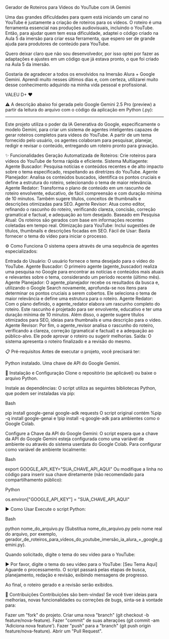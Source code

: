 Gerador de Roteiros para Vídeos do YouTube com IA Gemini

Uma das grandes dificuldades para quem está iniciando um canal no YouTube é justamente a criação de roteiros para os vídeos. O roteiro é uma ferramenta essencial nas produções audiovisuais,
incluindo o YouTube. Então, para ajudar quem tem essa dificuldade, adaptei o código criado na Aula 5 da imersão para criar essa ferramenta, que espero ser de grande ajuda para produtores de conteúdo
para YouTube.

Quero deixar claro que não sou desenvolvedor, por isso optei por fazer as adaptações e ajustes em um código que já estava pronto, o que foi criado na Aula 5 da imersão.

Gostaria de agradecer a todos os envolvidos na Imersão Alura + Google Gemini. Aprendi muito nesses últimos dias e, com certeza, utilizarei muito desse conhecimento adquirido na minha vida pessoal e profissional.

VALEU D+ ❤️

⚠️ A descrição abaixo foi gerada pelo Google Gemini 2.5 Pro (preview) a partir da leitura do arquivo com o código da aplicação em Python (.py):

--------

Este projeto utiliza o poder da IA Generativa do Google, especificamente o modelo Gemini, para criar um sistema de agentes inteligentes capazes de gerar roteiros completos para vídeos do YouTube. 
A partir de um tema fornecido pelo usuário, os agentes colaboram para pesquisar, planejar, redigir e revisar o conteúdo, entregando um roteiro pronto para gravação.

✨ Funcionalidades
Geração Automatizada de Roteiros: Crie roteiros para vídeos do YouTube de forma rápida e eficiente.
Sistema Multiagente:
Agente Buscador: Pesquisa notícias e conteúdos recentes e de alto impacto sobre o tema especificado, respeitando as diretrizes do YouTube.
Agente Planejador: Analisa os conteúdos buscados, identifica os pontos cruciais e define a estrutura do roteiro, selecionando o tema de maior relevância.
Agente Redator: Transforma o plano de conteúdo em um rascunho de roteiro envolvente, educativo, de fácil compreensão e com duração mínima de 10 minutos. Também sugere títulos, conceitos de thumbnails e descrições otimizadas para SEO.
Agente Revisor: Atua como editor, refinando o rascunho do roteiro, verificando clareza, concisão, correção gramatical e factual, e adequação ao tom desejado.
Baseado em Pesquisa Atual: Os roteiros são gerados com base em informações recentes coletadas em tempo real.
Otimização para YouTube: Inclui sugestões de títulos, thumbnails e descrições focadas em SEO.
Fácil de Usar: Basta fornecer o tema do vídeo para iniciar o processo.

⚙️ Como Funciona
O sistema opera através de uma sequência de agentes especializados:

Entrada do Usuário: O usuário fornece o tema desejado para o vídeo do YouTube.
Agente Buscador: O primeiro agente (agente_buscador) realiza uma pesquisa no Google para encontrar as notícias e conteúdos mais atuais e relevantes sobre o tema, considerando um período recente (último mês).
Agente Planejador: O agente_planejador recebe os resultados da busca e, utilizando o Google Search novamente, aprofunda-se nos itens para determinar os pontos cruciais a serem cobertos. 
Ele seleciona o tema de maior relevância e define uma estrutura para o roteiro.
Agente Redator: Com o plano definido, o agente_redator elabora um rascunho completo do roteiro. Este rascunho é projetado para ser envolvente, educativo e ter uma duração mínima de 10 minutos. 
Além disso, o agente sugere títulos otimizados para SEO, ideias para thumbnails e uma descrição para o vídeo.
Agente Revisor: Por fim, o agente_revisor analisa o rascunho do roteiro, verificando a clareza, correção (gramatical e factual) e a adequação ao público-alvo. Ele pode aprovar o roteiro ou sugerir melhorias.
Saída: O sistema apresenta o roteiro finalizado e a revisão do mesmo.

📋 Pré-requisitos
Antes de executar o projeto, você precisará ter:

Python instalado.
Uma chave de API do Google Gemini.

🚀 Instalação e Configuração
Clone o repositório (se aplicável) ou baixe o arquivo Python.

Instale as dependências:
O script utiliza as seguintes bibliotecas Python, que podem ser instaladas via pip:

Bash

pip install google-genai google-adk requests
O script original contém %pip -q install google-genai e !pip install -q google-adk para ambientes como o Google Colab.

Configure a Chave da API do Google Gemini:
O script espera que a chave da API do Google Gemini esteja configurada como uma variável de ambiente ou através do sistema userdata do Google Colab.
Para configurar como variável de ambiente localmente:

Bash

export GOOGLE_API_KEY="SUA_CHAVE_API_AQUI"
Ou modifique a linha no código para inserir sua chave diretamente (não recomendado para compartilhamento público):

Python

os.environ["GOOGLE_API_KEY"] = "SUA_CHAVE_API_AQUI"

▶️ Como Usar
Execute o script Python:

Bash

python nome_do_arquivo.py
(Substitua nome_do_arquivo.py pelo nome real do arquivo, por exemplo, gerador_de_roteiros_para_vídeos_do_youtube_imersão_ia_alura_+_google_gemini.py).

Quando solicitado, digite o tema do seu vídeo para o YouTube:

▶️ Por favor, digite o tema do seu vídeo para o YouTube: [Seu Tema Aqui]
Aguarde o processamento. O script passará pelas etapas de busca, planejamento, redação e revisão, exibindo mensagens de progresso.

Ao final, o roteiro gerado e a revisão serão exibidos.

🤝 Contribuições
Contribuições são bem-vindas! Se você tiver ideias para melhorias, novas funcionalidades ou correções de bugs, sinta-se à vontade para:

Fazer um "fork" do projeto.
Criar uma nova "branch" (git checkout -b feature/nova-feature).
Fazer "commit" de suas alterações (git commit -am 'Adiciona nova feature').
Fazer "push" para a "branch" (git push origin feature/nova-feature).
Abrir um "Pull Request".
